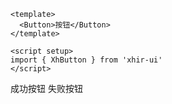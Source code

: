 ```vue
<template>
  <Button>按钮</Button>
</template>

<script setup>
import { XhButton } from 'xhir-ui'
</script>
```

  <div class="example">
    <div>
      <xh-button type="success">成功按钮</xh-button>
      <xh-button type="danger">失败按钮</xh-button>
    </div>
  </div>

<script lang="ts" setup>
import { XhButton } from "xhir-ui";
</script>
